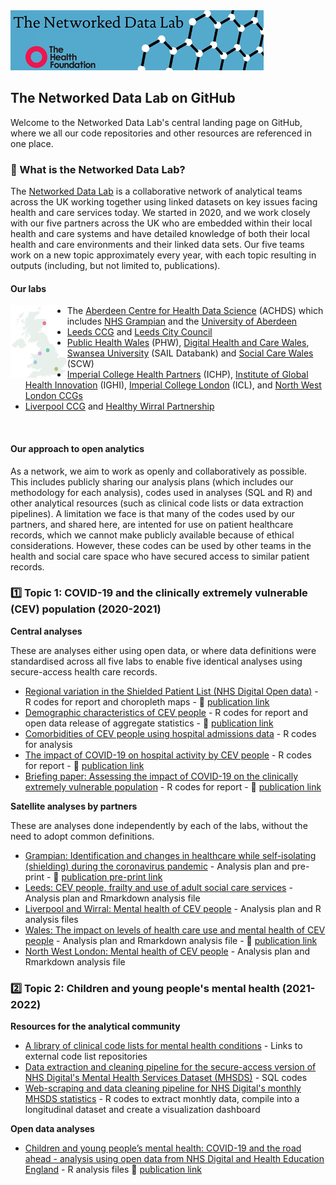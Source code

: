 <img src="ndlbanner.png" width="405" height="96">

## The Networked Data Lab on GitHub

Welcome to the Networked Data Lab's central landing page on GitHub, where we all our code repositories and other resources are referenced in one place.

### :link: What is the Networked Data Lab?

The [Networked Data Lab](https://www.health.org.uk/funding-and-partnerships/our-partnerships/the-networked-data-lab) is a collaborative network of analytical teams across the UK working together using linked datasets on key issues facing health and care services today. We started in 2020, and we work closely with our five partners across the UK who are embedded within their local health and care systems and have detailed knowledge of both their local health and care environments and their linked data sets. Our five teams work on a new topic approximately every year, with each topic resulting in outputs (including, but not limited to, publications).

#### Our labs

<img src="partners-map.png" width="18%" height="18%" align="left"/>
<ul>
  <li>The <a href="https://www.abdn.ac.uk/achds/">Aberdeen Centre for Health Data Science</a> (ACHDS) which includes <a href="https://www.nhsgrampian.org/">NHS Grampian</a>
 and the <a href="https://www.aberdeen-isc.ac.uk/">University of Aberdeen</a></li>
  <li><a href="https://www.leedsccg.nhs.uk/">Leeds CCG</a> and <a href="https://www.leeds.gov.uk/">Leeds City Council</a></li>
  <li><a href="https://phw.nhs.wales/">Public Health Wales</a> (PHW), <a href="https://dhcw.nhs.wales/">Digital Health and Care Wales</a>, <a href="https://saildatabank.com/">Swansea University</a> (SAIL Databank) and <a href="https://socialcare.wales/">Social Care Wales</a> (SCW)</li>
  <li><a href="https://imperialcollegehealthpartners.com/">Imperial College Health Partners</a> (ICHP), <a href="https://www.imperial.ac.uk/global-health-innovation/">Institute of Global Health Innovation</a> (IGHI), <a href="https://www.imperial.ac.uk/">Imperial College London</a> (ICL), and <a href="https://www.nwlondonics.nhs.uk/">North West London CCGs</a></li>
  <li><a href="https://www.liverpoolccg.nhs.uk/">Liverpool CCG</a> and <a href="https://www.wirralccg.nhs.uk/healthy-wirral/">Healthy Wirral Partnership</a></li>
</ul>
<br clear="left"/> 

#### Our approach to open analytics

As a network, we aim to work as openly and collaboratively as possible. This includes publicly sharing our analysis plans (which includes our methodology for each analysis), codes used in analyses (SQL and R) and other analytical resources (such as clinical code lists or data extraction pipelines). A limitation we face is that many of the codes used by our partners, and shared here, are intented for use on patient healthcare records, which we cannot make publicly available because of ethical considerations. However, these codes can be used by other teams in the health and social care space who have secured access to similar patient records.

### :one: Topic 1: COVID-19 and the clinically extremely vulnerable (CEV) population (2020-2021)

**Central analyses**

These are analyses either using open data, or where data definitions were standardised across all five labs to enable five identical analyses using secure-access health care records.

- [Regional variation in the Shielded Patient List (NHS Digital Open data)](https://github.com/HFAnalyticsLab/COVID19_Shielding) - R codes for report and choropleth maps - :newspaper: [publication link](https://www.health.org.uk/news-and-comment/charts-and-infographics/understanding-the-needs-and-experiences-of-those-most-clinic)
- [Demographic characteristics of CEV people](https://github.com/HFAnalyticsLab/NDL_Output1_Demographics) - R codes for report and open data release of aggregate statistics - :newspaper: [publication link](https://www.health.org.uk/news-and-comment/charts-and-infographics/exploring-demographic-variation-in-groups-advised-to-shield)
- [Comorbidities of CEV people using hospital admissions data](https://github.com/HFAnalyticsLab/NDL_Output2_Morbidity) - R codes for analysis
- [The impact of COVID-19 on hospital activity by CEV people](https://github.com/HFAnalyticsLab/NDL_Output3_Hospital_care_CEV) - R codes for report - :newspaper: [publication link](https://www.health.org.uk/news-and-comment/charts-and-infographics/hospital-use-clinically-extremely-vulnerable-population)
- [Briefing paper: Assessing the impact of COVID-19 on the clinically extremely vulnerable population](https://github.com/HFAnalyticsLab/NDL_Output3_Hospital_care_CEV) - R codes for report - :newspaper: [publication link](https://www.health.org.uk/publications/reports/assessing-the-impact-of-covid-19-on-the-clinically-extremely-vulnerable-population)

**Satellite analyses by partners**

These are analyses done independently by each of the labs, without the need to adopt common definitions.

- [Grampian: Identification and changes in healthcare while self-isolating (shielding) during the coronavirus pandemic](https://github.com/HFAnalyticsLab/NDL_Output4_Grampian) - Analysis plan and pre-print - :newspaper: [publication pre-print link](https://www.medrxiv.org/content/10.1101/2021.09.09.21263026v1)
- [Leeds: CEV people, frailty and use of adult social care services](https://github.com/HFAnalyticsLab/NDL_Output4_Leeds) - Analysis plan and Rmarkdown analysis file
- [Liverpool and Wirral: Mental health of CEV people](https://github.com/HFAnalyticsLab/NDL_Output4_LiverpoolWirral) - Analysis plan and R analysis files
- [Wales: The impact on levels of health care use and mental health of CEV people](https://github.com/HFAnalyticsLab/NDL_Output4_Wales) - Analysis plan and Rmarkdown analysis file - :newspaper: [publication link](https://phw.nhs.wales/services-and-teams/knowledge-directorate/research-and-evaluation/publications/covid-19-in-wales-the-impact-on-levels-of-health-care-use-and-mental-health-of-the-clinically-extremely-vulnerable/)
- [North West London: Mental health of CEV people](https://github.com/HFAnalyticsLab/NDL_Output4_NWLondon) - Analysis plan and Rmarkdown analysis file

### :two: Topic 2: Children and young people's mental health (2021-2022)

**Resources for the analytical community**

- [A library of clinical code lists for mental health conditions](https://github.com/HFAnalyticsLab/Mental-health-code-lists) - Links to external code list repositories
- [Data extraction and cleaning pipeline for the secure-access version of NHS Digital's Mental Health Services Dataset (MHSDS)](https://github.com/HFAnalyticsLab/MHSDS-cleaning-pipeline) - SQL codes
- [Web-scraping and data cleaning pipeline for NHS Digital's monthly MHSDS statistics](https://github.com/sg-peytrignet/MHSDS-pipeline) - R codes to extract monhtly data, compile into a longitudinal dataset and create a visualization dashboard

**Open data analyses**

- [Children and young people’s mental health: COVID-19 and the road ahead - analysis using open data from NHS Digital and Health Education England](https://github.com/HFAnalyticsLab/MH-services-long-chart) - R analysis files :newspaper: [publication link](https://www.health.org.uk/news-and-comment/charts-and-infographics/children-and-young-people-s-mental-health)
